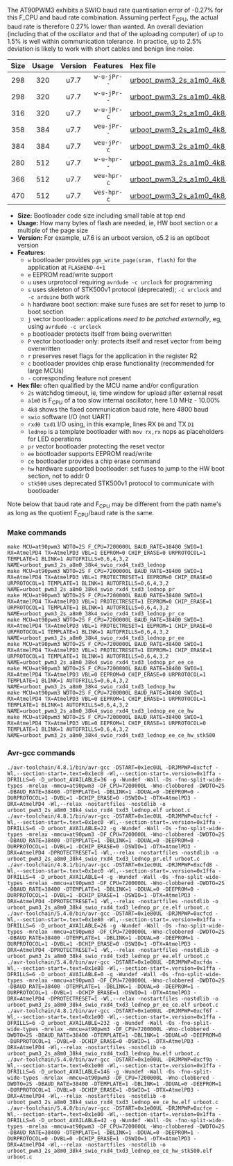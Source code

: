 The AT90PWM3 exhibits a SWIO baud rate quantisation error of -0.27% for this F_CPU and baud rate combination. Assuming perfect F<sub>CPU</sub>, the actual baud rate is therefore 0.27% lower than wanted. An overall deviation (including that of the oscillator and that of the uploading computer) of up to 1.5% is well within communication tolerance. In practice, up to 2.5% deviation is likely to work with short cables and benign line noise.

|Size|Usage|Version|Features|Hex file|
|:-:|:-:|:-:|:-:|:--|
|298|320|u7.7|`w-u-jPr--`|[urboot_pwm3_2s_a1m0_4k8_swio_rxd4_txd3_lednop.hex](https://raw.githubusercontent.com/stefanrueger/urboot.hex/main/u7.7/mcus/at90pwm3/watchdog_2_s/internal_oscillator_a-10.00%25/%2B1m000000_hz/%2B%2B%2B4k8_baud/uart0_rxd4_txd3/lednop/urboot_pwm3_2s_a1m0_4k8_swio_rxd4_txd3_lednop.hex)|
|298|320|u7.7|`w-u-jPr--`|[urboot_pwm3_2s_a1m0_4k8_swio_rxd4_txd3_lednop_pr.hex](https://raw.githubusercontent.com/stefanrueger/urboot.hex/main/u7.7/mcus/at90pwm3/watchdog_2_s/internal_oscillator_a-10.00%25/%2B1m000000_hz/%2B%2B%2B4k8_baud/uart0_rxd4_txd3/lednop/urboot_pwm3_2s_a1m0_4k8_swio_rxd4_txd3_lednop_pr.hex)|
|316|320|u7.7|`w-u-jPr-c`|[urboot_pwm3_2s_a1m0_4k8_swio_rxd4_txd3_lednop_pr_ce.hex](https://raw.githubusercontent.com/stefanrueger/urboot.hex/main/u7.7/mcus/at90pwm3/watchdog_2_s/internal_oscillator_a-10.00%25/%2B1m000000_hz/%2B%2B%2B4k8_baud/uart0_rxd4_txd3/lednop/urboot_pwm3_2s_a1m0_4k8_swio_rxd4_txd3_lednop_pr_ce.hex)|
|358|384|u7.7|`weu-jPr--`|[urboot_pwm3_2s_a1m0_4k8_swio_rxd4_txd3_lednop_pr_ee.hex](https://raw.githubusercontent.com/stefanrueger/urboot.hex/main/u7.7/mcus/at90pwm3/watchdog_2_s/internal_oscillator_a-10.00%25/%2B1m000000_hz/%2B%2B%2B4k8_baud/uart0_rxd4_txd3/lednop/urboot_pwm3_2s_a1m0_4k8_swio_rxd4_txd3_lednop_pr_ee.hex)|
|384|384|u7.7|`weu-jPr-c`|[urboot_pwm3_2s_a1m0_4k8_swio_rxd4_txd3_lednop_pr_ee_ce.hex](https://raw.githubusercontent.com/stefanrueger/urboot.hex/main/u7.7/mcus/at90pwm3/watchdog_2_s/internal_oscillator_a-10.00%25/%2B1m000000_hz/%2B%2B%2B4k8_baud/uart0_rxd4_txd3/lednop/urboot_pwm3_2s_a1m0_4k8_swio_rxd4_txd3_lednop_pr_ee_ce.hex)|
|280|512|u7.7|`w-u-hpr--`|[urboot_pwm3_2s_a1m0_4k8_swio_rxd4_txd3_lednop_hw.hex](https://raw.githubusercontent.com/stefanrueger/urboot.hex/main/u7.7/mcus/at90pwm3/watchdog_2_s/internal_oscillator_a-10.00%25/%2B1m000000_hz/%2B%2B%2B4k8_baud/uart0_rxd4_txd3/lednop/urboot_pwm3_2s_a1m0_4k8_swio_rxd4_txd3_lednop_hw.hex)|
|366|512|u7.7|`weu-hpr-c`|[urboot_pwm3_2s_a1m0_4k8_swio_rxd4_txd3_lednop_ee_ce_hw.hex](https://raw.githubusercontent.com/stefanrueger/urboot.hex/main/u7.7/mcus/at90pwm3/watchdog_2_s/internal_oscillator_a-10.00%25/%2B1m000000_hz/%2B%2B%2B4k8_baud/uart0_rxd4_txd3/lednop/urboot_pwm3_2s_a1m0_4k8_swio_rxd4_txd3_lednop_ee_ce_hw.hex)|
|470|512|u7.7|`wes-hpr-c`|[urboot_pwm3_2s_a1m0_4k8_swio_rxd4_txd3_lednop_ee_ce_hw_stk500.hex](https://raw.githubusercontent.com/stefanrueger/urboot.hex/main/u7.7/mcus/at90pwm3/watchdog_2_s/internal_oscillator_a-10.00%25/%2B1m000000_hz/%2B%2B%2B4k8_baud/uart0_rxd4_txd3/lednop/urboot_pwm3_2s_a1m0_4k8_swio_rxd4_txd3_lednop_ee_ce_hw_stk500.hex)|

- **Size:** Bootloader code size including small table at top end
- **Usage:** How many bytes of flash are needed, ie, HW boot section or a multiple of the page size
- **Version:** For example, u7.6 is an urboot version, o5.2 is an optiboot version
- **Features:**
  + `w` bootloader provides `pgm_write_page(sram, flash)` for the application at `FLASHEND-4+1`
  + `e` EEPROM read/write support
  + `u` uses urprotocol requiring `avrdude -c urclock` for programming
  + `s` uses skeleton of STK500v1 protocol (deprecated); `-c urclock` and `-c arduino` both work
  + `h` hardware boot section: make sure fuses are set for reset to jump to boot section
  + `j` vector bootloader: applications *need to be patched externally*, eg, using `avrdude -c urclock`
  + `p` bootloader protects itself from being overwritten
  + `P` vector bootloader only: protects itself and reset vector from being overwritten
  + `r` preserves reset flags for the application in the register R2
  + `c` bootloader provides chip erase functionality (recommended for large MCUs)
  + `-` corresponding feature not present
- **Hex file:** often qualified by the MCU name and/or configuration
  + `2s` watchdog timeout, ie, time window for upload after external reset
  + `a1m0` is F<sub>CPU</sub> of a too slow internal oscillator, here 1.0 MHz - 10.00%
  + `4k8` shows the fixed communication baud rate, here 4800 baud
  + `swio` software I/O (not UART)
  + `rxd0 txd1` I/O using, in this example, lines RX `D0` and TX `D1`
  + `lednop` is a template bootloader with `mov rx,rx` nops as placeholders for LED operations
  + `pr` vector bootloader protecting the reset vector
  + `ee` bootloader supports EEPROM read/write
  + `ce` bootloader provides a chip erase command
  + `hw` hardware supported bootloader: set fuses to jump to the HW boot section, not to addr 0
  + `stk500` uses deprecated STK500v1 protocol to communicate with bootloader


Note below that baud rate and F<sub>CPU</sub> may be different from the path name's as long as the quotient F<sub>CPU</sub>/baud rate is the same.

### Make commands
```
make MCU=at90pwm3 WDTO=2S F_CPU=7200000L BAUD_RATE=38400 SWIO=1 RX=AtmelPD4 TX=AtmelPD3 VBL=1 EEPROM=0 CHIP_ERASE=0 URPROTOCOL=1 TEMPLATE=1 BLINK=1 AUTOFRILLS=0,6,4,3,2 NAME=urboot_pwm3_2s_a8m0_38k4_swio_rxd4_txd3_lednop
make MCU=at90pwm3 WDTO=2S F_CPU=7200000L BAUD_RATE=38400 SWIO=1 RX=AtmelPD4 TX=AtmelPD3 VBL=1 PROTECTRESET=1 EEPROM=0 CHIP_ERASE=0 URPROTOCOL=1 TEMPLATE=1 BLINK=1 AUTOFRILLS=0,6,4,3,2 NAME=urboot_pwm3_2s_a8m0_38k4_swio_rxd4_txd3_lednop_pr
make MCU=at90pwm3 WDTO=2S F_CPU=7200000L BAUD_RATE=38400 SWIO=1 RX=AtmelPD4 TX=AtmelPD3 VBL=1 PROTECTRESET=1 EEPROM=0 CHIP_ERASE=1 URPROTOCOL=1 TEMPLATE=1 BLINK=1 AUTOFRILLS=0,6,4,3,2 NAME=urboot_pwm3_2s_a8m0_38k4_swio_rxd4_txd3_lednop_pr_ce
make MCU=at90pwm3 WDTO=2S F_CPU=7200000L BAUD_RATE=38400 SWIO=1 RX=AtmelPD4 TX=AtmelPD3 VBL=1 PROTECTRESET=1 EEPROM=1 CHIP_ERASE=0 URPROTOCOL=1 TEMPLATE=1 BLINK=1 AUTOFRILLS=0,6,4,3,2 NAME=urboot_pwm3_2s_a8m0_38k4_swio_rxd4_txd3_lednop_pr_ee
make MCU=at90pwm3 WDTO=2S F_CPU=7200000L BAUD_RATE=38400 SWIO=1 RX=AtmelPD4 TX=AtmelPD3 VBL=1 PROTECTRESET=1 EEPROM=1 CHIP_ERASE=1 URPROTOCOL=1 TEMPLATE=1 BLINK=1 AUTOFRILLS=0,6,4,3,2 NAME=urboot_pwm3_2s_a8m0_38k4_swio_rxd4_txd3_lednop_pr_ee_ce
make MCU=at90pwm3 WDTO=2S F_CPU=7200000L BAUD_RATE=38400 SWIO=1 RX=AtmelPD4 TX=AtmelPD3 VBL=0 EEPROM=0 CHIP_ERASE=0 URPROTOCOL=1 TEMPLATE=1 BLINK=1 AUTOFRILLS=0,6,4,3,2 NAME=urboot_pwm3_2s_a8m0_38k4_swio_rxd4_txd3_lednop_hw
make MCU=at90pwm3 WDTO=2S F_CPU=7200000L BAUD_RATE=38400 SWIO=1 RX=AtmelPD4 TX=AtmelPD3 VBL=0 EEPROM=1 CHIP_ERASE=1 URPROTOCOL=1 TEMPLATE=1 BLINK=1 AUTOFRILLS=0,6,4,3,2 NAME=urboot_pwm3_2s_a8m0_38k4_swio_rxd4_txd3_lednop_ee_ce_hw
make MCU=at90pwm3 WDTO=2S F_CPU=7200000L BAUD_RATE=38400 SWIO=1 RX=AtmelPD4 TX=AtmelPD3 VBL=0 EEPROM=1 CHIP_ERASE=1 URPROTOCOL=0 TEMPLATE=1 BLINK=1 AUTOFRILLS=0,6,4,3,2 NAME=urboot_pwm3_2s_a8m0_38k4_swio_rxd4_txd3_lednop_ee_ce_hw_stk500
```

### Avr-gcc commands
```
./avr-toolchain/4.8.1/bin/avr-gcc -DSTART=0x1ec0UL -DRJMPWP=0xcfcf -Wl,--section-start=.text=0x1ec0 -Wl,--section-start=.version=0x1ffa -DFRILLS=6 -D_urboot_AVAILABLE=36 -g -Wundef -Wall -Os -fno-split-wide-types -mrelax -mmcu=at90pwm3 -DF_CPU=7200000L -Wno-clobbered -DWDTO=2S -DBAUD_RATE=38400 -DTEMPLATE=1 -DBLINK=1 -DDUAL=0 -DEEPROM=0 -DURPROTOCOL=1 -DVBL=1 -DCHIP_ERASE=0 -DSWIO=1 -DTX=AtmelPD3 -DRX=AtmelPD4 -Wl,--relax -nostartfiles -nostdlib -o urboot_pwm3_2s_a8m0_38k4_swio_rxd4_txd3_lednop.elf urboot.c
./avr-toolchain/4.8.1/bin/avr-gcc -DSTART=0x1ec0UL -DRJMPWP=0xcfcf -Wl,--section-start=.text=0x1ec0 -Wl,--section-start=.version=0x1ffa -DFRILLS=6 -D_urboot_AVAILABLE=22 -g -Wundef -Wall -Os -fno-split-wide-types -mrelax -mmcu=at90pwm3 -DF_CPU=7200000L -Wno-clobbered -DWDTO=2S -DBAUD_RATE=38400 -DTEMPLATE=1 -DBLINK=1 -DDUAL=0 -DEEPROM=0 -DURPROTOCOL=1 -DVBL=1 -DCHIP_ERASE=0 -DSWIO=1 -DTX=AtmelPD3 -DRX=AtmelPD4 -DPROTECTRESET=1 -Wl,--relax -nostartfiles -nostdlib -o urboot_pwm3_2s_a8m0_38k4_swio_rxd4_txd3_lednop_pr.elf urboot.c
./avr-toolchain/4.8.1/bin/avr-gcc -DSTART=0x1ec0UL -DRJMPWP=0xcfd8 -Wl,--section-start=.text=0x1ec0 -Wl,--section-start=.version=0x1ffa -DFRILLS=4 -D_urboot_AVAILABLE=4 -g -Wundef -Wall -Os -fno-split-wide-types -mrelax -mmcu=at90pwm3 -DF_CPU=7200000L -Wno-clobbered -DWDTO=2S -DBAUD_RATE=38400 -DTEMPLATE=1 -DBLINK=1 -DDUAL=0 -DEEPROM=0 -DURPROTOCOL=1 -DVBL=1 -DCHIP_ERASE=1 -DSWIO=1 -DTX=AtmelPD3 -DRX=AtmelPD4 -DPROTECTRESET=1 -Wl,--relax -nostartfiles -nostdlib -o urboot_pwm3_2s_a8m0_38k4_swio_rxd4_txd3_lednop_pr_ce.elf urboot.c
./avr-toolchain/5.4.0/bin/avr-gcc -DSTART=0x1e80UL -DRJMPWP=0xcfcd -Wl,--section-start=.text=0x1e80 -Wl,--section-start=.version=0x1ffa -DFRILLS=6 -D_urboot_AVAILABLE=26 -g -Wundef -Wall -Os -fno-split-wide-types -mrelax -mmcu=at90pwm3 -DF_CPU=7200000L -Wno-clobbered -DWDTO=2S -DBAUD_RATE=38400 -DTEMPLATE=1 -DBLINK=1 -DDUAL=0 -DEEPROM=1 -DURPROTOCOL=1 -DVBL=1 -DCHIP_ERASE=0 -DSWIO=1 -DTX=AtmelPD3 -DRX=AtmelPD4 -DPROTECTRESET=1 -Wl,--relax -nostartfiles -nostdlib -o urboot_pwm3_2s_a8m0_38k4_swio_rxd4_txd3_lednop_pr_ee.elf urboot.c
./avr-toolchain/5.4.0/bin/avr-gcc -DSTART=0x1e80UL -DRJMPWP=0xcfda -Wl,--section-start=.text=0x1e80 -Wl,--section-start=.version=0x1ffa -DFRILLS=6 -D_urboot_AVAILABLE=0 -g -Wundef -Wall -Os -fno-split-wide-types -mrelax -mmcu=at90pwm3 -DF_CPU=7200000L -Wno-clobbered -DWDTO=2S -DBAUD_RATE=38400 -DTEMPLATE=1 -DBLINK=1 -DDUAL=0 -DEEPROM=1 -DURPROTOCOL=1 -DVBL=1 -DCHIP_ERASE=1 -DSWIO=1 -DTX=AtmelPD3 -DRX=AtmelPD4 -DPROTECTRESET=1 -Wl,--relax -nostartfiles -nostdlib -o urboot_pwm3_2s_a8m0_38k4_swio_rxd4_txd3_lednop_pr_ee_ce.elf urboot.c
./avr-toolchain/4.8.1/bin/avr-gcc -DSTART=0x1e00UL -DRJMPWP=0xcf6f -Wl,--section-start=.text=0x1e00 -Wl,--section-start=.version=0x1ffa -DFRILLS=6 -D_urboot_AVAILABLE=232 -g -Wundef -Wall -Os -fno-split-wide-types -mrelax -mmcu=at90pwm3 -DF_CPU=7200000L -Wno-clobbered -DWDTO=2S -DBAUD_RATE=38400 -DTEMPLATE=1 -DBLINK=1 -DDUAL=0 -DEEPROM=0 -DURPROTOCOL=1 -DVBL=0 -DCHIP_ERASE=0 -DSWIO=1 -DTX=AtmelPD3 -DRX=AtmelPD4 -Wl,--relax -nostartfiles -nostdlib -o urboot_pwm3_2s_a8m0_38k4_swio_rxd4_txd3_lednop_hw.elf urboot.c
./avr-toolchain/5.4.0/bin/avr-gcc -DSTART=0x1e00UL -DRJMPWP=0xcf9a -Wl,--section-start=.text=0x1e00 -Wl,--section-start=.version=0x1ffa -DFRILLS=6 -D_urboot_AVAILABLE=146 -g -Wundef -Wall -Os -fno-split-wide-types -mrelax -mmcu=at90pwm3 -DF_CPU=7200000L -Wno-clobbered -DWDTO=2S -DBAUD_RATE=38400 -DTEMPLATE=1 -DBLINK=1 -DDUAL=0 -DEEPROM=1 -DURPROTOCOL=1 -DVBL=0 -DCHIP_ERASE=1 -DSWIO=1 -DTX=AtmelPD3 -DRX=AtmelPD4 -Wl,--relax -nostartfiles -nostdlib -o urboot_pwm3_2s_a8m0_38k4_swio_rxd4_txd3_lednop_ee_ce_hw.elf urboot.c
./avr-toolchain/5.4.0/bin/avr-gcc -DSTART=0x1e00UL -DRJMPWP=0xcfce -Wl,--section-start=.text=0x1e00 -Wl,--section-start=.version=0x1ffa -DFRILLS=6 -D_urboot_AVAILABLE=42 -g -Wundef -Wall -Os -fno-split-wide-types -mrelax -mmcu=at90pwm3 -DF_CPU=7200000L -Wno-clobbered -DWDTO=2S -DBAUD_RATE=38400 -DTEMPLATE=1 -DBLINK=1 -DDUAL=0 -DEEPROM=1 -DURPROTOCOL=0 -DVBL=0 -DCHIP_ERASE=1 -DSWIO=1 -DTX=AtmelPD3 -DRX=AtmelPD4 -Wl,--relax -nostartfiles -nostdlib -o urboot_pwm3_2s_a8m0_38k4_swio_rxd4_txd3_lednop_ee_ce_hw_stk500.elf urboot.c
```

